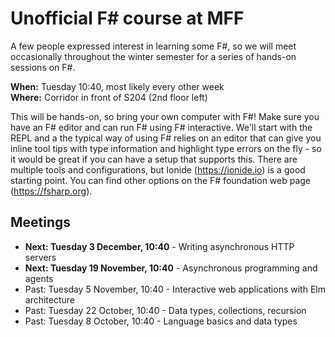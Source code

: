 # Unofficial F# course at MFF

A few people expressed interest in learning some F#, so we will meet occasionally throughout the winter semester for a series of hands-on sessions on F#.

**When:** Tuesday 10:40, most likely every other week  
**Where:** Corridor in front of S204 (2nd floor left)

This will be hands-on, so bring your own computer with F#! Make sure you have an F# editor and can run F# using F# interactive. We'll start with the REPL and a the typical way of using F# relies on an editor that can give you inline tool tips with type information and highlight type errors on the fly - so it would be great if you can have a setup that supports this. There are multiple tools and configurations, but Ionide (https://ionide.io) is a good starting point. You can find other options on the F# foundation web page (https://fsharp.org).

## Meetings

* **Next: Tuesday 3 December, 10:40** - Writing asynchronous HTTP servers
* **Next: Tuesday 19 November, 10:40** - Asynchronous programming and agents
* Past: Tuesday 5 November, 10:40 - Interactive web applications with Elm architecture
* Past: Tuesday 22 October, 10:40 - Data types, collections, recursion
* Past: Tuesday 8 October, 10:40 - Language basics and data types
